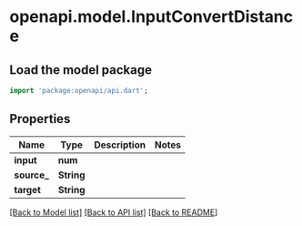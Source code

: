 # openapi.model.InputConvertDistance

## Load the model package
```dart
import 'package:openapi/api.dart';
```

## Properties
Name | Type | Description | Notes
------------ | ------------- | ------------- | -------------
**input** | **num** |  | 
**source_** | **String** |  | 
**target** | **String** |  | 

[[Back to Model list]](../README.md#documentation-for-models) [[Back to API list]](../README.md#documentation-for-api-endpoints) [[Back to README]](../README.md)



